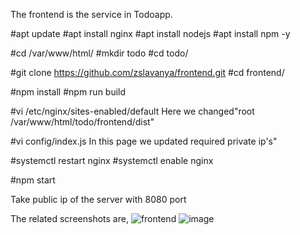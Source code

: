 The frontend is the service in Todoapp.

#apt update
#apt install nginx
#apt install nodejs
#apt install npm -y

#cd /var/www/html/
#mkdir todo
#cd todo/

#git clone https://github.com/zslavanya/frontend.git
#cd frontend/

#npm install
#npm run build

#vi /etc/nginx/sites-enabled/default
Here we changed"root /var/www/html/todo/frontend/dist"

#vi config/index.js
In this page we updated required private ip's"

#systemctl restart nginx
#systemctl enable nginx

#npm start

Take public ip of the server with 8080 port

The related screenshots are,
![frontend](https://user-images.githubusercontent.com/82606369/116806394-56f8af00-ab4a-11eb-9aab-163b048e665d.png)
![image](https://user-images.githubusercontent.com/82606369/116806433-91624c00-ab4a-11eb-8c52-75a7d31508a2.png)




